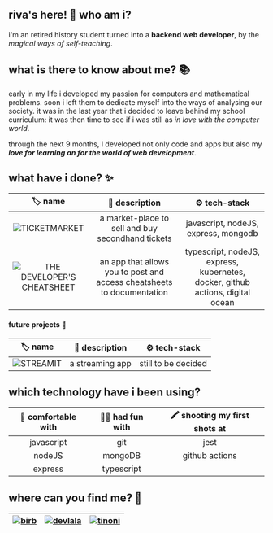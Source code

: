 ## riva's here! 👋 who am i?

i'm an retired history student turned into a **backend web developer**, by the *magical ways of self-teaching*. 

## what is there to know about me? 📚 
  
early in my life i developed my passion for computers and mathematical problems. soon i left them to dedicate myself into the ways of analysing our society. it was in the last year that i decided to leave behind my school curriculum: it was then time to see if i was still as *in love with the computer world*.

through the next 9 months, I developed not only code and apps but also my ***love for learning an for the world of web development***.

## what have i done? ✨ 


| 🏷️  name  | 📓  description  | ⚙️ tech-stack |
| :---:             |    :----:     |          :---:             |
| ![TICKETMARKET](https://github.com/rivvarivvs/ticketmarket) | a market-place to sell and buy secondhand tickets           | javascript, nodeJS, express, mongodb|
| ![THE DEVELOPER'S CHEATSHEET](https://github.com/rivvarivvs/The-Developer-s-Cheatsheet)           | an app that allows you to post and access cheatsheets to documentation       | typescript, nodeJS, express, kubernetes, docker, github actions, digital ocean             |

#### future projects 📅 
| 🏷️  name  | 📓  description  | ⚙️ tech-stack |
| :---:             |    :----:     |          :---:             |
| ![STREAMIT](https://github.com/rivvarivvs/streaming-srv) | a streaming app           | still to be decided|


## which technology have i been using?  
| 🧪 comfortable with  | 🤸‍♀️ had fun with  | 🖍️ shooting my first shots at |
| :---:             |    :----:     |          :---:             |
| javascript        | git           | jest                       |
| nodeJS            | mongoDB       | github actions             |
| express           | typescript    |                            |

## where can you find me? 💌  

|[![birb](https://user-images.githubusercontent.com/69391587/110664946-cb087d80-81bf-11eb-8fef-7d239d0f790c.png)](https://twitter.com/rivva_a)|[![devlala](https://user-images.githubusercontent.com/69391587/110664943-ca6fe700-81bf-11eb-811a-ce04acac173e.png)](https://dev.to/rivvarivvs)|[![tinoni](https://user-images.githubusercontent.com/69391587/110664921-c5129c80-81bf-11eb-96f9-624b9d0c91b2.png)](mailto:rivvarivvs@gmail.com)|
| :---:             |    :----:     |          :---:         |


